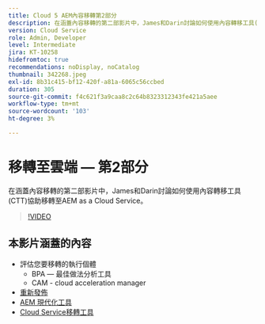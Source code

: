 ```yaml
---
title: Cloud 5 AEM內容移轉第2部分
description: 在涵蓋內容移轉的第二部影片中，James和Darin討論如何使用內容轉移工具(CTT)協助移轉至AEM as a Cloud Service。
version: Cloud Service
role: Admin, Developer
level: Intermediate
jira: KT-10258
hidefromtoc: true
recommendations: noDisplay, noCatalog
thumbnail: 342268.jpeg
exl-id: 8b31c415-bf12-420f-a81a-6065c56ccbed
duration: 305
source-git-commit: f4c621f3a9caa8c2c64b8323312343fe421a5aee
workflow-type: tm+mt
source-wordcount: '103'
ht-degree: 3%

---
```


# 移轉至雲端 — 第2部分

在涵蓋內容移轉的第二部影片中，James和Darin討論如何使用內容轉移工具(CTT)協助移轉至AEM as a Cloud Service。

>[!VIDEO](https://video.tv.adobe.com/v/342268?quality=12&learn=on)

## 本影片涵蓋的內容

+ 評估您要移轉的執行個體
   + BPA — 最佳做法分析工具
   + CAM - cloud acceleration manager
+ [重新發佈](https://github.com/chetanmeh/oak-console-scripts/tree/master/src/main/groovy/repostats)
+ [AEM 現代化工具](https://opensource.adobe.com/aem-modernize-tools/)
+ [Cloud Service移轉工具](https://github.com/adobe/aem-cloud-service-source-migration)
